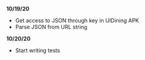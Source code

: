 **10/19/20**

* Get access to JSON through key in UIDining APK
* Parse JSON from URL string

**10/20/20**

* Start writing tests
